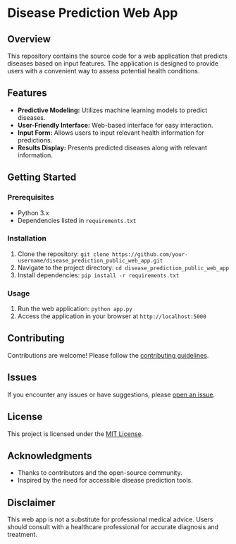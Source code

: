 # Disease Prediction Web App

## Overview

This repository contains the source code for a web application that predicts diseases based on input features. The application is designed to provide users with a convenient way to assess potential health conditions.

## Features

- **Predictive Modeling:** Utilizes machine learning models to predict diseases.
- **User-Friendly Interface:** Web-based interface for easy interaction.
- **Input Form:** Allows users to input relevant health information for predictions.
- **Results Display:** Presents predicted diseases along with relevant information.

## Getting Started

### Prerequisites

- Python 3.x
- Dependencies listed in `requirements.txt`

### Installation

1. Clone the repository: `git clone https://github.com/your-username/disease_prediction_public_web_app.git`
2. Navigate to the project directory: `cd disease_prediction_public_web_app`
3. Install dependencies: `pip install -r requirements.txt`

### Usage

1. Run the web application: `python app.py`
2. Access the application in your browser at `http://localhost:5000`

## Contributing

Contributions are welcome! Please follow the [contributing guidelines](CONTRIBUTING.md).

## Issues

If you encounter any issues or have suggestions, please [open an issue](https://github.com/your-username/disease_prediction_public_web_app/issues).

## License

This project is licensed under the [MIT License](LICENSE).

## Acknowledgments

- Thanks to contributors and the open-source community.
- Inspired by the need for accessible disease prediction tools.

## Disclaimer

This web app is not a substitute for professional medical advice. Users should consult with a healthcare professional for accurate diagnosis and treatment.
